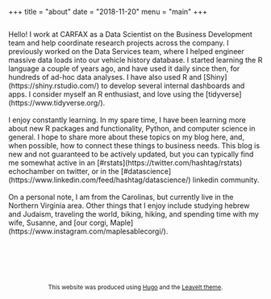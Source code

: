 +++
title = "about"
date = "2018-11-20"
menu = "main"
+++

<p><img src="/images/me/jp_croatia.jpg" alt="" /></p>
Hello!  I work at CARFAX as a Data Scientist on the Business Development team and help coordinate research projects across the company.  I previously worked on the Data Services team, where I helped engineer massive data loads into our vehicle history database.  I started learning the R language a couple of years ago, and have used it daily since then, for hundreds of ad-hoc data analyses.  I have also used R and [Shiny](https://shiny.rstudio.com/) to develop several internal dashboards and apps.  I consider myself an R enthusiast, and love using the [tidyverse](https://www.tidyverse.org/). 
</br></br>
I enjoy constantly learning.  In my spare time, I have been learning more about new R packages and functionality, Python, and computer science in general.  I hope to share more about these topics on my blog here, and, when possible, how to connect these things to business needs.  This blog is new and not guaranteed to be actively updated, but you can typically find me somewhat active in an [#rstats](https://twitter.com/hashtag/rstats) echochamber on twitter, or in the [#datascience](https://www.linkedin.com/feed/hashtag/datascience/) linkedin community.
</br></br>
On a personal note, I am from the Carolinas, but currently live in the Northern Virginia area.  Other things that I enjoy include studying hebrew and Judaism, traveling the world, biking, hiking, and spending time with my wife, Susanne, and [our corgi, Maple](https://www.instagram.com/maplesablecorgi/). 


</br></br></br></br>
<small><center>This website was produced using [Hugo](https://github.com/gohugoio) and the [LeaveIt theme](https://themes.gohugo.io/leaveit/).</small></center>  